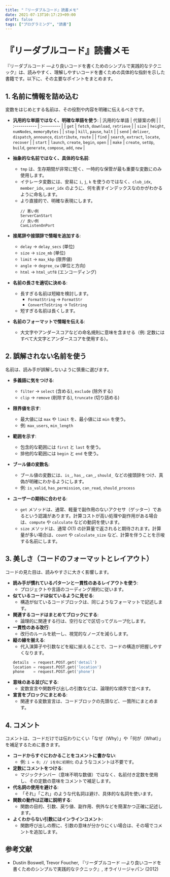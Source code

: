 ```yaml
---
title: "『リーダブルコード』読書メモ"
date: 2021-07-13T10:17:23+09:00
draft: false
tags: ["プログラミング", "読書"] 
---
```

<!--more-->
# 『リーダブルコード』読書メモ

『リーダブルコード ―より良いコードを書くためのシンプルで実践的なテクニック』は、読みやすく、理解しやすいコードを書くための具体的な指針を示した書籍です。以下に、その主要なポイントをまとめます。

## 1. 名前に情報を詰め込む

変数をはじめとする名前は、その役割や内容を明確に伝えるべきです。

-   **汎用的な単語ではなく、明確な単語を使う**:
    | 汎用的な単語 | 代替案の例 |
    | :----------- | :--------- |
    | `get`        | `fetch`, `download`, `retrieve` |
    | `size`       | `height`, `numNodes`, `memoryBytes` |
    | `stop`       | `kill`, `pause`, `halt` |
    | `send`       | `deliver`, `dispatch`, `announce`, `distribute`, `route` |
    | `find`       | `search`, `extract`, `locate`, `recover` |
    | `start`      | `launch`, `create`, `begin`, `open` |
    | `make`       | `create`, `setUp`, `build`, `generate`, `compose`, `add`, `new` |

-   **抽象的な名前ではなく、具体的な名前**:
    -   `tmp` は、生存期間が非常に短く、一時的な保管が最も重要な変数にのみ使用します。
    -   イテレータ変数には、安易に `i`, `j`, `k` を使うのではなく、`club_idx`, `member_idx`, `user_idx` のように、何を表すインデックスなのかがわかるように命名します。
    -   より直接的で、明確な表現にします。
        ```
        // 悪い例
        ServerCanStart
        // 良い例
        CanListenOnPort
        ```

-   **接尾辞や接頭辞で情報を追加する**:
    -   `delay` → `delay_secs` (単位)
    -   `size` → `size_mb` (単位)
    -   `limit` → `max_kbp` (限界値)
    -   `angle` → `degree_cw` (単位と方向)
    -   `html` → `html_utf8` (エンコーディング)

-   **名前の長さを適切に決める**:
    -   長すぎる名前は短縮を検討します。
        -   `FormatString` → `FormatStr`
        -   `ConvertToString` → `ToString`
    -   短すぎる名前は長くします。

-   **名前のフォーマットで情報を伝える**:
    -   大文字やアンダースコアなどの命名規則に意味を含ませる（例: 定数にはすべて大文字とアンダースコアを使用する）。

## 2. 誤解されない名前を使う

名前は、読み手が誤解しないように慎重に選びます。

-   **多義語に気をつける**:
    -   `filter` → `select` (含める), `exclude` (除外する)
    -   `clip` → `remove` (削除する), `truncate` (切り詰める)

-   **限界値を示す**:
    -   最大値には `max` や `limit` を、最小値には `min` を使う。
    -   例: `max_users`, `min_length`

-   **範囲を示す**:
    -   包含的な範囲には `first` と `last` を使う。
    -   排他的な範囲には `begin` と `end` を使う。

-   **ブール値の変数名**:
    -   ブール値の変数には、`is_`, `has_`, `can_`, `should_` などの接頭辞をつけ、真偽が明確にわかるようにします。
    -   例: `is_valid`, `has_permission`, `can_read`, `should_process`

-   **ユーザーの期待に合わせる**:
    -   `get` メソッドは、通常、軽量で副作用のないアクセサ（ゲッター）であるという認識があります。計算コストが高い処理や副作用がある場合は、`compute` や `calculate` などの動詞を使います。
    -   `size` メソッドは、通常 $O(1)$ の計算量で返されると期待されます。計算量が多い場合は、`count` や `calculate_size` など、計算を伴うことを示唆する名前にします。

## 3. 美しさ（コードのフォーマットとレイアウト）

コードの見た目は、読みやすさに大きく影響します。

-   **読み手が慣れているパターンと一貫性のあるレイアウトを使う**:
    -   プロジェクトや言語のコーディング規約に従います。
-   **似ているコードは似ているように見せる**:
    -   構造が似ているコードブロックは、同じようなフォーマットで記述します。
-   **関連するコードはまとめてブロックにする**:
    -   論理的に関連する行は、空行などで区切ってグループ化します。
-   **一貫性のある改行**:
    -   改行のルールを統一し、視覚的なノーズを減らします。
-   **縦の線を揃える**:
    -   代入演算子や引数などを縦に揃えることで、コードの構造が把握しやすくなります。
    ```python
    details  = request.POST.get('detail')
    location = request.POST.get('location')
    phone    = request.POST.get('phone')
    ```
-   **意味のある並びにする**:
    -   変数宣言や関数呼び出しの引数などは、論理的な順序で並べます。
-   **宣言をブロックにまとめる**:
    -   関連する変数宣言は、コードブロックの先頭など、一箇所にまとめます。

## 4. コメント

コメントは、コードだけでは伝わりにくい「なぜ（Why）」や「何が（What）」を補足するために書きます。

-   **コードからすぐにわかることをコメントに書かない**:
    -   例: `i = 0; // iを0に初期化` のようなコメントは不要です。
-   **定数にコメントをつける**:
    -   マジックナンバー（意味不明な数値）ではなく、名前付き定数を使用し、その定数の意味をコメントで補足します。
-   **代名詞の使用を避ける**:
    -   「それ」「これ」のような代名詞は避け、具体的な名詞を使います。
-   **関数の動作は正確に説明する**:
    -   関数の目的、引数、戻り値、副作用、例外などを簡潔かつ正確に記述します。
-   **よくわからない引数にはインラインコメント**:
    -   関数呼び出しの際に、引数の意味が分かりにくい場合は、その場でコメントを追加します。

## 参考文献
-   Dustin Boswell, Trevor Foucher, 『リーダブルコード ―より良いコードを書くためのシンプルで実践的なテクニック』, オライリージャパン (2012)